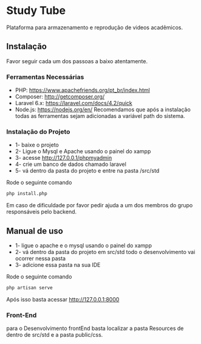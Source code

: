 # Study Tube
 Plataforma para armazenamento e reprodução de videos acadêmicos.

## Instalação
Favor seguir cada um dos passoas a baixo atentamente.

### Ferramentas Necessárias
* PHP: https://www.apachefriends.org/pt_br/index.html
* Composer: http://getcomposer.org/
* Laravel 6.x: https://laravel.com/docs/4.2/quick
* Node.js: https://nodejs.org/en/
Recomendamos que após a instalação todas as ferramentas sejam adicionadas a variável path do sistema.

### Instalação do Projeto
* 1- baixe o projeto
* 2- Ligue o Mysql e Apache usando o painel do xampp
* 3- acesse http://127.0.0.1/phpmyadmin
* 4- crie um banco de dados chamado laravel
* 5- vá dentro da pasta do projeto e entre na pasta /src/std

Rode o seguinte comando
```sh
php install.php
```
Em caso de dificuldade por favor pedir ajuda a um dos membros do grupo responsáveis pelo backend.

## Manual de uso
* 1- ligue o apache e o mysql usando o painel do xampp
* 2- vá dentro da pasta do projeto em src/std todo o desenvolvimento vai ocorrer nessa pasta
* 3- adicione essa pasta na sua IDE

Rode o seguinte comando
```sh
php artisan serve
```
Após isso basta acessar http://127.0.0.1:8000

### Front-End
para o Desenvolvimento frontEnd basta localizar a pasta Resources de dentro de src/std e a pasta public/css.

